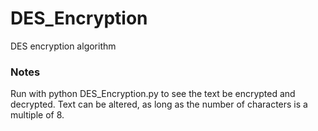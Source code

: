 # DES_Encryption
DES encryption algorithm 
### Notes
Run with python DES_Encryption.py to see the text be encrypted and decrypted. Text can be altered, as long as the number of characters is a multiple of 8.
